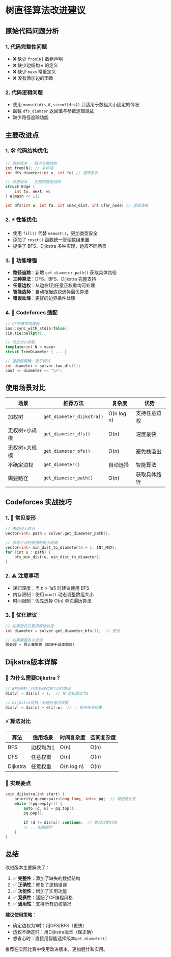 # 树直径算法改进建议

## 原始代码问题分析

### 1. 代码完整性问题
- ❌ 缺少 `from[N]` 数组声明
- ❌ 缺少边结构 `e` 的定义  
- ❌ 缺少 `maxn` 常量定义
- ❌ 没有添加边的函数

### 2. 代码逻辑问题
- 使用 `memset(dis,0,sizeof(dis))` 只适用于数组大小固定的情况
- 函数 `dfs_diamter` 返回值与参数逻辑混乱
- 缺少路径追踪功能

## 主要改进点

### 1. 🛠️ 代码结构优化
```cpp
// 原始版本 - 缺少关键结构
int from[N]; // 未声明
int dfs_diamter(int u, int fa) // 逻辑复杂

// 改进版本 - 完整的数据结构
struct Edge {
    int to, next, w;
} e[maxn << 1];

int dfs(int u, int fa, int &max_dist, int &far_node) // 逻辑清晰
```

### 2. ⚡ 性能优化
- 使用 `fill()` 代替 `memset()`，更加类型安全
- 添加了 `reset()` 函数统一管理数组重置
- 提供了 BFS、Dijkstra 多种实现，适应不同场景

### 3. 🔧 功能增强
- **路径追踪**：新增 `get_diameter_path()` 获取具体路径
- **三种算法**：DFS、BFS、Dijkstra 完整支持
- **任意边权**：从边权1到任意正权重均可处理
- **智能选择**：自动根据边权选择最优算法
- **错误处理**：更好的边界条件处理

### 4. 📝 Codeforces 适配
```cpp
// CF竞赛常用模板
ios::sync_with_stdio(false);
cin.tie(nullptr);

// 动态大小参数
template<int N = maxn>
struct TreeDiameter { ... }

// 返回值明确，便于调试
int diameter = solver.two_dfs(1);
cout << diameter << "\n";
```

## 使用场景对比

| 场景 | 推荐方法 | 复杂度 | 优势 |
|------|----------|--------|------|
| 加权树 | `get_diameter_dijkstra()` | O(n log n) | 支持任意边权 |
| 无权树+小规模 | `get_diameter_dfs()` | O(n) | 速度最快 |
| 无权树+大规模 | `get_diameter_bfs()` | O(n) | 避免栈溢出 |
| 不确定边权 | `get_diameter()` | 自动选择 | 智能算法 |
| 需要路径 | `get_diameter_path()` | O(n) | 获取具体路径 |

## Codeforces 实战技巧

### 1. 🎯 常见变形
```cpp
// 求直径上的点
vector<int> path = solver.get_diameter_path();

// 求每个点到直径的最小距离
vector<int> min_dist_to_diameter(n + 1, INT_MAX);
for (int u : path) {
    bfs_min_dist(u, min_dist_to_diameter);
}
```

### 2. ⚠️ 注意事项
- 递归深度：当 n > 1e5 时建议使用 BFS
- 内存限制：使用 `max()` 动态调整数组大小
- 时间限制：优先选择 O(n) 单次遍历算法

### 3. 🚀 优化建议
```cpp
// 如果题目只要求直径长度
int diameter = solver.get_diameter_bfs(1);  // 更快

// 如果需要多次查询
预处理 + 预计算策略（取决于具体题目）
```

## Dijkstra版本详解

### 🎯 为什么需要Dijkstra？

```cpp
// BFS限制：只能处理边权为1的情况
dis[v] = dis[u] + 1;  // ❌ 边权固定为1

// Dijkstra优势：处理任意正权重
dis[v] = dis[u] + e[i].w;  // ✅ 支持任意权重
```

### ⚡ 算法对比
| 算法 | 适用场景 | 时间复杂度 | 空间复杂度 |
|------|----------|------------|------------|
| BFS | 边权均为1 | O(n) | O(n) |
| DFS | 任意权重 | O(n) | O(n) |
| Dijkstra | 任意权重 | O(n log n) | O(n) |

### 🔧 实现要点
```cpp
void dijkstra(int start) {
    priority_queue<pair<long long, int>> pq;  // 最短路优先
    while (!pq.empty()) {
        auto [d, u] = pq.top();
        pq.pop();
        
        if (d != dis[u]) continue;  // 跳过过期状态
        // ...松弛操作
    }
}
```

## 总结

改进版本主要解决了：
1. ✅ **完整性**：添加了缺失的数据结构
2. ✅ **正确性**：修复了逻辑错误  
3. ✅ **功能性**：增加了实用功能
4. ✅ **竞赛性**：适配了CF编程风格
5. ✅ **通用性**：支持所有边权情况

**建议使用策略**：
- 确定边权为1时：用DFS/BFS（更快）
- 边权不确定时：用Dijkstra版本（保正确）
- 想省心时：直接用智能选择版本`get_diameter()`

推荐在实际比赛中使用改进版本，更加健壮和实用。